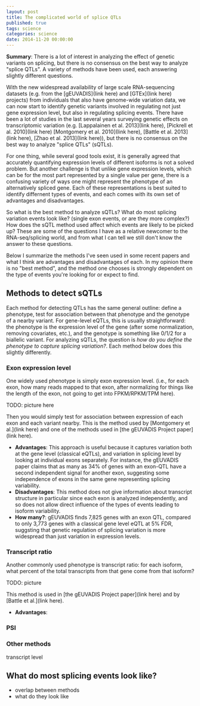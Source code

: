```yaml
---
layout: post
title: The complicated world of splice QTLs
published: true
tags: science
categories: science
date: 2014-11-20 00:00:00
---
```


**Summary**: There is a lot of interest in analyzing the effect of genetic variants on splicing, but there is no consensus on the best way to analyze "splice QTLs". A variety of methods have been used, each answering slightly different questions.

With the new widespread availability of large scale RNA-sequencing datasets (e.g. from the [gEUVADIS](link here) and [GTEx](link here) projects) from individuals that also have genome-wide variation data, we can now start to identify genetic variants involved in regulating not just gene expression level, but also in regulating splicing events. There have been a lot of studies in the last several years surveying genetic effects on transcriptomic variation (e.g. [Lappalainen et al. 2013](link here), [Pickrell et al. 2010](link here) [Montgomery et al. 2010](link here), [Battle et al. 2013](link here), [Zhao et al. 2013](link here)), but there is no consensus on the best way to analyze "splice QTLs" (sQTLs).

For one thing, while several good tools exist, it is generally agreed that accurately quantifying expression levels of different isoforms is not a solved problem. But another challenge is that unlike gene expression levels, which can be for the most part represented by a single value per gene, there is a confusing variety of ways one might represent the phenotype of an alternatively spliced gene. Each of these representations is best suited to identify differnent types of events, and each comes with its own set of advantages and disadvantages. 

So what is the best method to analyze sQTLs? What do most splicing variation events look like? (single exon events, or are they more complex?) How does the sQTL method used affect which events are likely to be picked up? These are some of the questions I have as a relative newcomer to the RNA-seq/splicing world, and from what I can tell we still don't know the answer to these questions.

Below I summarize the methods I've seen used in some recent papers and what I think are advantages and disadvantages of each. In my opinion there is no "best method", and the method one chooses is strongly dependent on the type of events you're looking for or expect to find.

## Methods to detect sQTLs
Each method for detecting QTLs has the same general outline: define a phenotype, test for association between that phenotype and the genotype of a nearby variant. For gene-level eQTLs, this is usually straightforward: the phenotype is the expression level of the gene (after some normalization, removing covariates, etc.), and the genotype is something like 0/1/2 for a biallelic variant. For analyzing sQTLs, the question is *how do you define the phenotype to capture splicing variation?*. Each method below does this slightly differently.

### Exon expression level
One widely used phenotype is simply exon expression level. (i.e., for each exon, how many reads mapped to that exon, after normalizing for things like the length of the exon, not going to get into FPKM/RPKM/TPM here).

TODO: picture here

Then you would simply test for association between expression of each exon and each variant nearby. This is the method used by [Montgomery et al.](link here) and one of the methods used in [the gEUVADIS Project paper](link here). 
* **Advantages**: This approach is useful because it captures variation both at the gene level (classical eQTLs), and variation in splicing level by looking at individual exons separately. For instance, the gEUVADIS paper claims that as many as 34% of genes with an exon-QTL have a second independent signal for another exon, suggesting some independence of exons in the same gene representing splicing variability.
* **Disadvantages**: This method does not give information about transcript structure in particular since each exon is analyzed independently, and so does not allow direct influence of the types of events leading to isoform variability.
* **How many?**: gEUVADIS finds 7,825 genes with an exon QTL, compared to only 3,773 genes with a classical gene level eQTL at 5% FDR, suggsting that genetic regulation of splicing variation is more widespread than just variation in expression levels.

### Transcript ratio
Another commonly used phenotype is transcript ratio: for each isoform, what percent of the total transcripts from that gene come from that isoform?

TODO: picture

This method is used in [the gEUVADIS Project paper](link here) and by [Battle et al.](link here).
* **Advantages**: 

### PSI

### Other methods
transcript level


## What do most splicing events look like?
- overlap between methods
- what do they look like